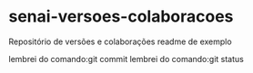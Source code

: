 # senai-versoes-colaboracoes
Repositório de versões e colaborações
readme de exemplo


lembrei do comando:git commit
lembrei do comando:git status


